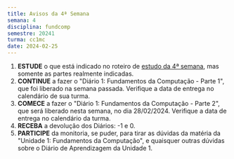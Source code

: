 ```yaml
---
title: Avisos da 4ª Semana
semana: 4
disciplina: fundcomp
semestre: 20241
turma: cc1mc
date: 2024-02-25
---
```


1. **ESTUDE** o que está indicado no roteiro de [estudo da 4ª
   semana](/disciplinas/fundamentos_computacao/estudo/#re4sem), mas somente as
   partes realmente indicadas.
1. **CONTINUE** a fazer o "Diário 1: Fundamentos da Computação - Parte 1", que
   foi liberado na semana passada. Verifique a data de entrega no calendário
   de sua turma.
1. **COMECE** a fazer o "Diário 1: Fundamentos da Computação - Parte 2", que
   será liberado nesta semana, no dia 28/02/2024. Verifique a data de entrega
   no calendário da turma.
1. **RECEBA** a devolução dos Diários: -1 e 0.
1. **PARTICIPE** da monitoria, se puder, para tirar as dúvidas da matéria da
   "Unidade 1: Fundamentos da Computação", e quaisquer outras dúvidas sobre
   o Diário de Aprendizagem da Unidade 1.

